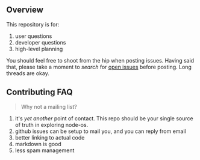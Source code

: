 <!---
NodeOS

Copyright (c) 2013-2017 Jacob Groundwater, Jesús Leganés-Combarro 'piranna' and
other contributors

MIT License
-->

## Overview

This repository is for:

1. user questions
2. developer questions
3. high-level planning

You should feel free to shoot from the hip when posting issues.
Having said that, please take a moment to *search* for
[open issues](https://github.com/NodeOS/NodeOS/issues "open issues on NodeOs")
before posting. Long threads are okay.

## Contributing FAQ

> Why not a mailing list?

1. it's *yet another* point of contact. This repo should be your single source
   of truth in exploring node-os.
2. github issues can be setup to mail you, and you can reply from email
3. better linking to actual code
4. markdown is good
5. less spam management
